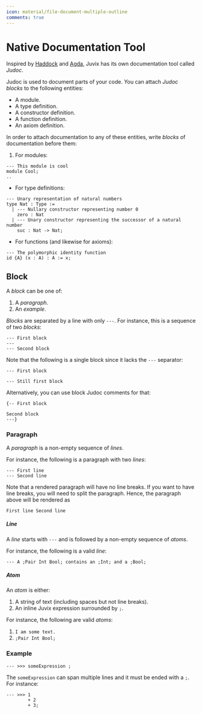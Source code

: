 ```yaml
---
icon: material/file-document-multiple-outline
comments: true
---
```


# Native Documentation Tool

Inspired by [Haddock](https://www.haskell.org/haddock/) and
[Agda](https://agda.readthedocs.io/en/v2.6.1.1/language/documentation.html),
Juvix has its own documentation tool called _Judoc_.

Judoc is used to document parts of your code. You can attach _Judoc
blocks_ to the following entities:

- A module.
- A type definition.
- A constructor definition.
- A function definition.
- An axiom definition.

In order to attach documentation to any of these entities, write _blocks_ of
documentation before them:

1. For modules:

```juvix
--- This module is cool
module Cool;
..
```

- For type definitions:

```juvix
--- Unary representation of natural numbers
type Nat : Type :=
  | --- Nullary constructor representing number 0
    zero : Nat
  | --- Unary constructor representing the successor of a natural number
    suc : Nat -> Nat;
```

- For functions (and likewise for axioms):

```juvix
--- The polymorphic identity function
id {A} (x : A) : A := x;
```

## Block

A _block_ can be one of:

1. A _paragraph_.
2. An _example_.

_Blocks_ are separated by a line with only `---`.
For instance, this is a sequence of two _blocks_:

```juvix
--- First block
---
--- Second block
```

Note that the following is a single block since it lacks the `---` separator:

```juvix
--- First block

--- Still first block
```

Alternatively, you can use block Judoc comments for that:

```juvix
{-- First block

Second block
---}
```

### Paragraph

A _paragraph_ is a non-empty sequence of _lines_.

For instance, the following is a paragraph with two _lines_:

```juvix
--- First line
--- Second line
```

Note that a rendered paragraph will have no line breaks. If you want to
have line breaks, you will need to split the paragraph. Hence, the paragraph
above will be rendered as

```juvix
First line Second line
```

##### Line

A _line_ starts with `---` and is followed by a non-empty sequence of
_atoms_.

For instance, the following is a valid _line_:

```juvix
--- A ;Pair Int Bool; contains an ;Int; and a ;Bool;
```

##### Atom

An _atom_ is either:

1. A string of text (including spaces but not line breaks).
2. An inline Juvix expression surrounded by `;`.

For instance, the following are valid _atoms_:

1. `I am some text.`
2. `;Pair Int Bool;`

### Example

```juvix
--- >>> someExpression ;
```

The `someExpression` can span multiple lines and it must be ended with a `;`.
For instance:

```juvix
--- >>> 1
        + 2
        + 3;
```
